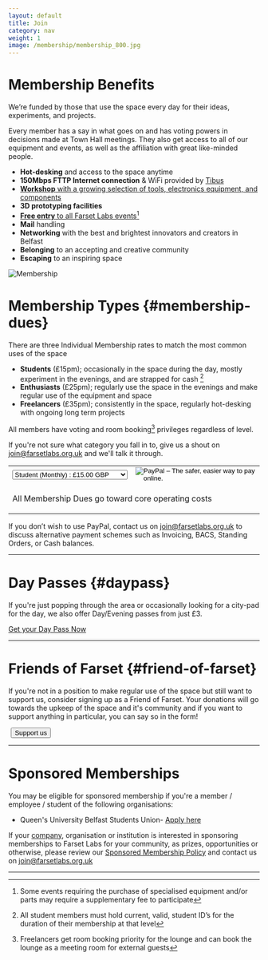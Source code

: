 ```yaml
---
layout: default
title: Join
category: nav
weight: 1
image: /membership/membership_800.jpg
---
```

Membership Benefits
===================

We’re funded by those that use the space every day for their ideas, experiments, and projects. 

Every member has a say in what goes on and has voting powers in decisions made at Town Hall meetings. 
They also get access to all of our equipment and events, as well as the affiliation with great like-minded people.

-   **Hot-desking** and access to the space anytime
-   **150Mbps FTTP Internet connection** & WiFi provided by [Tibus](/about/corporates.html)
-   [**Workshop** with a growing selection of tools, electronics equipment, and components](/about/facility.html)
-   **3D prototyping facilities**
-   [**Free entry** to all Farset Labs events](/events/)[^1]
-   **Mail** handling
-   **Networking** with the best and brightest innovators and creators in Belfast
-   **Belonging** to an accepting and creative community
-   **Escaping** to an inspiring space

![Membership](/membership/membership_800.jpg)

Membership Types {#membership-dues}
================

There are three Individual Membership rates to match the most common uses of the space

-   **Students** (£15pm); occasionally in the space during the day, mostly experiment in the evenings, and are strapped for cash [^2]
-   **Enthusiasts** (£25pm); regularly use the space in the evenings and make regular use of the equipment and space
-   **Freelancers** (£35pm); consistently in the space, regularly hot-desking with ongoing long term projects

All members have voting and room booking[^3] privileges regardless of level.

If you're not sure what category you fall in to, give us a shout on <join@farsetlabs.org.uk> and we'll talk it through.

<form class="center small-8" action="https://www.paypal.com/cgi-bin/webscr" method="post" target="_top">
<input type="hidden" name="on0" value="">
<input type="hidden" name="cmd" value="_s-xclick">
<input type="hidden" name="hosted_button_id" value="XJ9H6BLXWWYXL">
<table>
<tr>
  <td>
    <select name="os0">
      <option value="Student (Monthly)">Student (Monthly) : £15.00 GBP</option>
      <option value="Enthusiast (Monthly)">Enthusiast (Monthly) : £25.00 GBP</option>
      <option value="Freelancer (Monthly)">Freelancer (Monthly) : £35.00 GBP</option>
      <option value="Angel (Monthly)">Angel (Monthly) : £75.00 GBP</option>
      <option value="Student (Annual)">Student (Annual) : £165.00 GBP</option>
      <option value="Enthusiast (Annual)">Enthusiast (Annual) : £275.00 GBP</option>
      <option value="Freelancer (Annual)">Freelancer (Annual) : £385.00 GBP</option>
    </select> 
  </td>
  <td>
    <input type="hidden" name="currency_code" value="GBP">
    <input type="image" src="https://www.paypalobjects.com/en_GB/i/btn/btn_subscribe_LG.gif" border="0" name="submit" alt="PayPal – The safer, easier way to pay online.">
    <img alt="" border="0" src="https://www.paypalobjects.com/en_GB/i/scr/pixel.gif" width="1" height="1">
  </td>
</tr>
<tr>
  <td colspan="2">
    <p>All Membership Dues go toward core operating costs</p>
  </td>
</tr>
</table>
</form>

If you don’t wish to use PayPal, contact us on <join@farsetlabs.org.uk> to discuss alternative payment schemes such as Invoicing, BACS, Standing Orders, or Cash balances.

-----------------------------------------------------------------------

Day Passes {#daypass}
====================
If you're just popping through the area or occasionally looking for a city-pad for the day, we also offer Day/Evening passes from just £3.

<a href="/hotdesk/index.html" class="large button expand round">Get your Day Pass Now</a>

------------------------------------------------------------------------

Friends of Farset {#friend-of-farset}
=================

If you're not in a position to make regular use of the space but still want to support us, consider signing up as a Friend of Farset. 
Your donations will go towards the upkeep of the space and it's community and if you want to support anything in particular, you can say so in the form!

<form class="text-center" action="https://www.paypal.com/cgi-bin/webscr" method="post" target="_top">
  <input type="hidden" name="cmd" value="_s-xclick">
  <input type="hidden" name="hosted_button_id" value="6E5VFUY63DKLS">
  <input type="hidden" src="https://www.paypalobjects.com/en_GB/i/btn/btn_donate_SM.gif" border="0" name="submit" alt="PayPal – The safer, easier way to pay online.">
  <img alt="" border="0" src="https://www.paypalobjects.com/en_GB/i/scr/pixel.gif" width="1" height="1">
  <input type="submit" name="submit" class="large button round expand" value="Support us">
</form>

-------------------------------------------------------------------------

Sponsored Memberships
=====================

You may be eligible for sponsored membership if you're a member / employee / student of the following organisations:

* Queen's University Belfast Students Union- [Apply here](http://www.qubsu.org/EnterpriseSU/Opportunities/FarsetLabs/)

If your [company](/about/corporates), organisation or institution is interested in sponsoring memberships to Farset Labs for your community, as prizes, opportunities
or otherwise, please review our [Sponsored Membership Policy](/about/sponsored_membership_policy.html) and contact us on <join@farsetlabs.org.uk>

------------------------------------------------------------------------

[^1]: Some events requiring the purchase of specialised equipment and/or parts may require a supplementary fee to participate

[^2]: All student members must hold current, valid, student ID’s for the duration of their membership at that level

[^3]: Freelancers get room booking priority for the lounge and can book the lounge as a meeting room for external guests

